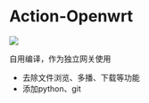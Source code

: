 # Action-Openwrt
![](https://github.com/tuzhis/openwrt-actions/workflows/Openwrt-AutoBuild/badge.svg)

自用编译，作为独立网关使用
* 去除文件浏览、多播、下载等功能
* 添加python、git